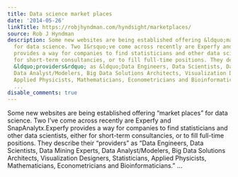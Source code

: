 ```yaml
---
title: Data science market places
date: '2014-05-26'
linkTitle: https://robjhyndman.com/hyndsight/marketplaces/
source: Rob J Hyndman
description: Some new websites are being established offering &ldquo;market places&rdquo;
  for data science. Two I&rsquo;ve come across recently are Experfy and SnapAnalytx.Experfy
  provides a way for companies to find statisticians and other data scientists, either
  for short-term consultancies, or to fill full-time positions. They describe their
  &ldquo;providers&rdquo; as &ldquo;Data Engineers, Data Scientists, Data Mining Experts,
  Data Analyst/Modelers, Big Data Solutions Architects, Visualization Designers, Statisticians,
  Applied Physicists, Mathematicians, Econometricians and Bioinformaticians.&rdquo;
  ...
disable_comments: true
---
```

Some new websites are being established offering &ldquo;market places&rdquo; for data science. Two I&rsquo;ve come across recently are Experfy and SnapAnalytx.Experfy provides a way for companies to find statisticians and other data scientists, either for short-term consultancies, or to fill full-time positions. They describe their &ldquo;providers&rdquo; as &ldquo;Data Engineers, Data Scientists, Data Mining Experts, Data Analyst/Modelers, Big Data Solutions Architects, Visualization Designers, Statisticians, Applied Physicists, Mathematicians, Econometricians and Bioinformaticians.&rdquo; ...